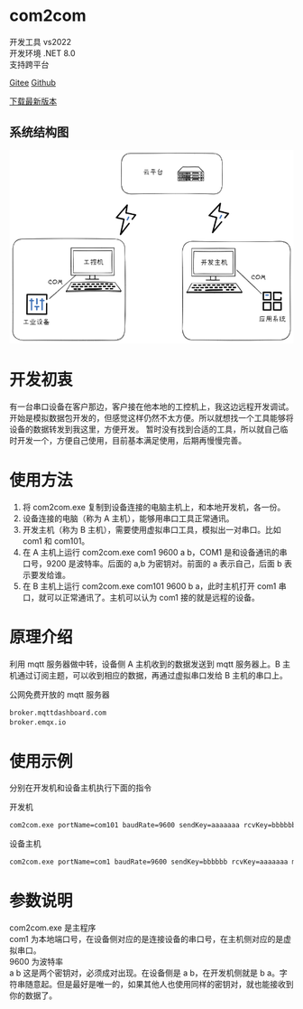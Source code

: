 ﻿# com2com

开发工具 vs2022  
开发环境 .NET 8.0  
支持跨平台

[Gitee](https://gitee.com/bonn_admin/com2com)
[Github](https://github.com/bonn-admin/com2com)

[下载最新版本](https://gitee.com/bonn_admin/com2com/releases/latest)


## 系统结构图
![](doc/系统结构图.png '系统结构图')


# 开发初衷

有一台串口设备在客户那边，客户接在他本地的工控机上，我这边远程开发调试。开始是模拟数据包开发的，但感觉这样仍然不太方便。所以就想找一个工具能够将设备的数据转发到我这里，方便开发。
暂时没有找到合适的工具，所以就自己临时开发一个，方便自己使用，目前基本满足使用，后期再慢慢完善。

# 使用方法

1. 将 com2com.exe 复制到设备连接的电脑主机上，和本地开发机，各一份。
2. 设备连接的电脑（称为 A 主机），能够用串口工具正常通讯。
3. 开发主机（称为 B 主机），需要使用虚拟串口工具，模拟出一对串口。比如 com1 和 com101。
4. 在 A 主机上运行 com2com.exe com1 9600 a b，COM1 是和设备通讯的串口号，9200 是波特率。后面的 a,b 为密钥对。前面的 a 表示自己，后面 b 表示要发给谁。
5. 在 B 主机上运行 com2com.exe com101 9600 b a，此时主机打开 com1 串口，就可以正常通讯了。主机可以认为 com1 接的就是远程的设备。

# 原理介绍

利用 mqtt 服务器做中转，设备侧 A 主机收到的数据发送到 mqtt 服务器上。B 主机通过订阅主题，可以收到相应的数据，再通过虚拟串口发给 B 主机的串口上。

公网免费开放的 mqtt 服务器 
```bash
broker.mqttdashboard.com  
broker.emqx.io
```
# 使用示例

分别在开发机和设备主机执行下面的指令

开发机
```bash
com2com.exe portName=com101 baudRate=9600 sendKey=aaaaaaa rcvKey=bbbbbb mqttServer=broker.emqx.io
```

设备主机  
```bash
com2com.exe portName=com1 baudRate=9600 sendKey=bbbbbb rcvKey=aaaaaaa mqttServer=broker.emqx.io
```

# 参数说明

com2com.exe 是主程序  
com1 为本地端口号，在设备侧对应的是连接设备的串口号，在主机侧对应的是虚拟串口。  
9600 为波特率  
a b 这是两个密钥对，必须成对出现。在设备侧是 a b，在开发机侧就是 b a。字符串随意起。但是最好是唯一的，如果其他人也使用同样的密钥对，就也能接收到你的数据了。
